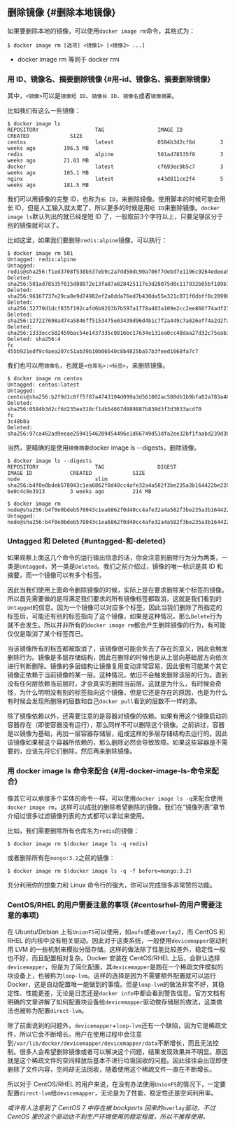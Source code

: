 ## 删除镜像 {#删除本地镜像}

如果要删除本地的镜像，可以使用`docker image rm`命令，其格式为：

```
$ docker image rm [选项] <镜像1> [<镜像2> ...]
```

* docker image rm 等同于 docker rmi

### 用 ID、镜像名、摘要删除镜像 {#用-id、镜像名、摘要删除镜像}

其中，`<镜像>`可以是`镜像短 ID`、`镜像长 ID`、`镜像名`或者`镜像摘要`。

比如我们有这么一些镜像：

```
$ docker image ls
REPOSITORY                  TAG                 IMAGE ID            CREATED             SIZE
centos                      latest              0584b3d2cf6d        3 weeks ago         196.5 MB
redis                       alpine              501ad78535f0        3 weeks ago         21.03 MB
docker                      latest              cf693ec9b5c7        3 weeks ago         105.1 MB
nginx                       latest              e43d811ce2f4        5 weeks ago         181.5 MB
```

我们可以用镜像的完整 ID，也称为`长 ID`，来删除镜像。使用脚本的时候可能会用长 ID，但是人工输入就太累了，所以更多的时候是用`短 ID`来删除镜像。`docker image ls`默认列出的就已经是短 ID 了，一般取前3个字符以上，只要足够区分于别的镜像就可以了。

比如这里，如果我们要删除`redis:alpine`镜像，可以执行：

```
$ docker image rm 501
Untagged: redis:alpine
Untagged: redis@sha256:f1ed3708f538b537eb9c2a7dd50dc90a706f7debd7e1196c9264edeea521a86d
Deleted: sha256:501ad78535f015d88872e13fa87a828425117e3d28075d0c117932b05bf189b7
Deleted: sha256:96167737e29ca8e9d74982ef2a0dda76ed7b430da55e321c071f0dbff8c2899b
Deleted: sha256:32770d1dcf835f192cafd6b9263b7b597a1778a403a109e2cc2ee866f74adf23
Deleted: sha256:127227698ad74a5846ff5153475e03439d96d4b1c7f2a449c7a826ef74a2d2fa
Deleted: sha256:1333ecc582459bac54e1437335c0816bc17634e131ea0cc48daa27d32c75eab3
Deleted: sha256:4
fc
455b921edf9c4aea207c51ab39b10b06540c8b4825ba57b3feed1668fa7c7
```

我们也可以用`镜像名`，也就是`<仓库名>:<标签>`，来删除镜像。

```
$ docker image rm centos
Untagged: centos:latest
Untagged: centos@sha256:b2f9d1c0ff5f87a4743104d099a3d561002ac500db1b9bfa02a783a46e0d366c
Deleted: sha256:0584b3d2cf6d235ee310cf14b54667d889887b838d3f3d3033acd70
fc
3c48b8a
Deleted: sha256:97ca462ad9eeae25941546209454496e1d66749d53dfa2ee32bf1faabd239d38
```

当然，更精确的是使用`镜像摘要`docker image ls --digests，删除镜像。

```
$ docker image ls --digests
REPOSITORY                  TAG                 DIGEST                                                                    IMAGE ID            CREATED             SIZE
node                        slim                sha256:b4f0e0bdeb578043c1ea6862f0d40cc4afe32a4a582f3be235a3b164422be228   6e0c4c8e3913        3 weeks ago         214 MB

$ docker image rm node@sha256:b4f0e0bdeb578043c1ea6862f0d40cc4afe32a4a582f3be235a3b164422be228
Untagged: node@sha256:b4f0e0bdeb578043c1ea6862f0d40cc4afe32a4a582f3be235a3b164422be228
```

### Untagged 和 Deleted {#untagged-和-deleted}

如果观察上面这几个命令的运行输出信息的话，你会注意到删除行为分为两类，一类是`Untagged`，另一类是`Deleted`。我们之前介绍过，镜像的唯一标识是其 ID 和摘要，而一个镜像可以有多个标签。

因此当我们使用上面命令删除镜像的时候，实际上是在要求删除某个标签的镜像。所以首先需要做的是将满足我们要求的所有镜像标签都取消，这就是我们看到的`Untagged`的信息。因为一个镜像可以对应多个标签，因此当我们删除了所指定的标签后，可能还有别的标签指向了这个镜像，如果是这种情况，那么`Delete`行为就不会发生。所以并非所有的`docker image rm`都会产生删除镜像的行为，有可能仅仅是取消了某个标签而已。

当该镜像所有的标签都被取消了，该镜像很可能会失去了存在的意义，因此会触发删除行为。镜像是多层存储结构，因此在删除的时候也是从上层向基础层方向依次进行判断删除。镜像的多层结构让镜像复用变动非常容易，因此很有可能某个其它镜像正依赖于当前镜像的某一层。这种情况，依旧不会触发删除该层的行为。直到没有任何层依赖当前层时，才会真实的删除当前层。这就是为什么，有时候会奇怪，为什么明明没有别的标签指向这个镜像，但是它还是存在的原因，也是为什么有时候会发现所删除的层数和自己`docker pull`看到的层数不一样的源。

除了镜像依赖以外，还需要注意的是容器对镜像的依赖。如果有用这个镜像启动的容器存在（即使容器没有运行），那么同样不可以删除这个镜像。之前讲过，容器是以镜像为基础，再加一层容器存储层，组成这样的多层存储结构去运行的。因此该镜像如果被这个容器所依赖的，那么删除必然会导致故障。如果这些容器是不需要的，应该先将它们删除，然后再来删除镜像。

### 用 docker image ls 命令来配合 {#用-docker-image-ls-命令来配合}

像其它可以承接多个实体的命令一样，可以使用`docker image ls -q`来配合使用`docker image rm`，这样可以成批的删除希望删除的镜像。我们在“镜像列表”章节介绍过很多过滤镜像列表的方式都可以拿过来使用。

比如，我们需要删除所有仓库名为`redis`的镜像：

```
$ docker image rm $(docker image ls -q redis)
```

或者删除所有在`mongo:3.2`之前的镜像：

```
$ docker image rm $(docker image ls -q -f before=mongo:3.2)
```

充分利用你的想象力和 Linux 命令行的强大，你可以完成很多非常赞的功能。

### CentOS/RHEL 的用户需要注意的事项 {#centosrhel-的用户需要注意的事项}

在 Ubuntu/Debian 上有`UnionFS`可以使用，如`aufs`或者`overlay2`，而 CentOS 和 RHEL 的内核中没有相关驱动。因此对于这类系统，一般使用`devicemapper`驱动利用 LVM 的一些机制来模拟分层存储。这样的做法除了性能比较差外，稳定性一般也不好，而且配置相对复杂。Docker 安装在 CentOS/RHEL 上后，会默认选择`devicemapper`，但是为了简化配置，其`devicemapper`是跑在一个稀疏文件模拟的块设备上，也被称为`loop-lvm`。这样的选择是因为不需要额外配置就可以运行 Docker，这是自动配置唯一能做到的事情。但是`loop-lvm`的做法非常不好，其稳定性、性能更差，无论是日志还是`docker info`中都会看到警告信息。官方文档有明确的文章讲解了如何配置块设备给`devicemapper`驱动做存储层的做法，这类做法也被称为配置`direct-lvm`。

除了前面说到的问题外，`devicemapper`+`loop-lvm`还有一个缺陷，因为它是稀疏文件，所以它会不断增长。用户在使用过程中会注意到`/var/lib/docker/devicemapper/devicemapper/data`不断增长，而且无法控制。很多人会希望删除镜像或者可以解决这个问题，结果发现效果并不明显。原因就是这个稀疏文件的空间释放后基本不进行垃圾回收的问题。因此往往会出现即使删除了文件内容，空间却无法回收，随着使用这个稀疏文件一直在不断增长。

所以对于 CentOS/RHEL 的用户来说，在没有办法使用`UnionFS`的情况下，一定要配置`direct-lvm`给`devicemapper`，无论是为了性能、稳定性还是空间利用率。

_或许有人注意到了 CentOS 7 中存在被 backports 回来的_`overlay`_驱动，不过 CentOS 里的这个驱动达不到生产环境使用的稳定程度，所以不推荐使用。_

